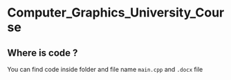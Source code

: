 # Computer_Graphics_University_Course

## Where is code ? 

You can find code inside folder and file name `main.cpp` and `.docx` file
